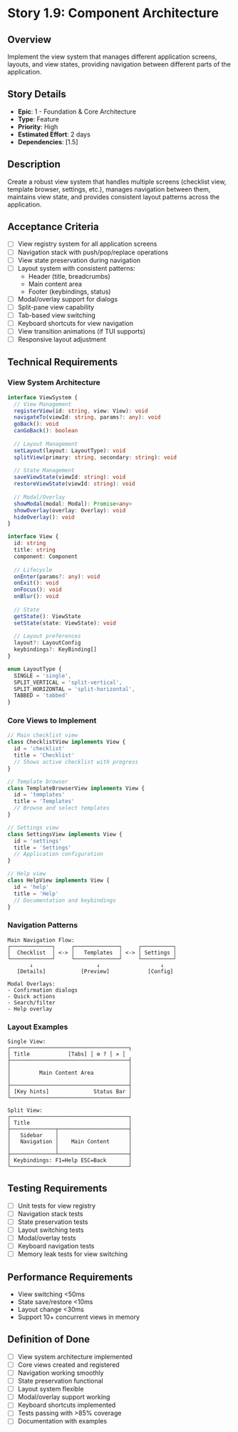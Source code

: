 # Story 1.9: Component Architecture

## Overview
Implement the view system that manages different application screens, layouts, and view states, providing navigation between different parts of the application.

## Story Details
- **Epic**: 1 - Foundation & Core Architecture
- **Type**: Feature
- **Priority**: High
- **Estimated Effort**: 2 days
- **Dependencies**: [1.5]

## Description
Create a robust view system that handles multiple screens (checklist view, template browser, settings, etc.), manages navigation between them, maintains view state, and provides consistent layout patterns across the application.

## Acceptance Criteria
- [ ] View registry system for all application screens
- [ ] Navigation stack with push/pop/replace operations
- [ ] View state preservation during navigation
- [ ] Layout system with consistent patterns:
  - Header (title, breadcrumbs)
  - Main content area
  - Footer (keybindings, status)
- [ ] Modal/overlay support for dialogs
- [ ] Split-pane view capability
- [ ] Tab-based view switching
- [ ] Keyboard shortcuts for view navigation
- [ ] View transition animations (if TUI supports)
- [ ] Responsive layout adjustment

## Technical Requirements

### View System Architecture
```typescript
interface ViewSystem {
  // View Management
  registerView(id: string, view: View): void
  navigateTo(viewId: string, params?: any): void
  goBack(): void
  canGoBack(): boolean
  
  // Layout Management
  setLayout(layout: LayoutType): void
  splitView(primary: string, secondary: string): void
  
  // State Management
  saveViewState(viewId: string): void
  restoreViewState(viewId: string): void
  
  // Modal/Overlay
  showModal(modal: Modal): Promise<any>
  showOverlay(overlay: Overlay): void
  hideOverlay(): void
}

interface View {
  id: string
  title: string
  component: Component
  
  // Lifecycle
  onEnter(params?: any): void
  onExit(): void
  onFocus(): void
  onBlur(): void
  
  // State
  getState(): ViewState
  setState(state: ViewState): void
  
  // Layout preferences
  layout?: LayoutConfig
  keybindings?: KeyBinding[]
}

enum LayoutType {
  SINGLE = 'single',
  SPLIT_VERTICAL = 'split-vertical',
  SPLIT_HORIZONTAL = 'split-horizontal',
  TABBED = 'tabbed'
}
```

### Core Views to Implement
```typescript
// Main checklist view
class ChecklistView implements View {
  id = 'checklist'
  title = 'Checklist'
  // Shows active checklist with progress
}

// Template browser
class TemplateBrowserView implements View {
  id = 'templates'
  title = 'Templates'
  // Browse and select templates
}

// Settings view
class SettingsView implements View {
  id = 'settings'
  title = 'Settings'
  // Application configuration
}

// Help view
class HelpView implements View {
  id = 'help'
  title = 'Help'
  // Documentation and keybindings
}
```

### Navigation Patterns
```
Main Navigation Flow:
┌─────────────┐     ┌──────────────┐     ┌──────────┐
│  Checklist  │ <-> │   Templates  │ <-> │ Settings │
└─────────────┘     └──────────────┘     └──────────┘
       ↓                    ↓                   ↓
   [Details]           [Preview]            [Config]

Modal Overlays:
- Confirmation dialogs
- Quick actions
- Search/filter
- Help overlay
```

### Layout Examples
```
Single View:
┌─────────────────────────────────────┐
│ Title            [Tabs] │ ⚙ ? │ ✕ │
├─────────────────────────────────────┤
│                                     │
│         Main Content Area           │
│                                     │
├─────────────────────────────────────┤
│ [Key hints]              Status Bar │
└─────────────────────────────────────┘

Split View:
┌─────────────────────────────────────┐
│ Title                               │
├──────────────┬──────────────────────┤
│   Sidebar    │                      │
│   Navigation │    Main Content      │
│              │                      │
├──────────────┴──────────────────────┤
│ Keybindings: F1=Help ESC=Back       │
└─────────────────────────────────────┘
```

## Testing Requirements
- [ ] Unit tests for view registry
- [ ] Navigation stack tests
- [ ] State preservation tests
- [ ] Layout switching tests
- [ ] Modal/overlay tests
- [ ] Keyboard navigation tests
- [ ] Memory leak tests for view switching

## Performance Requirements
- View switching <50ms
- State save/restore <10ms
- Layout change <30ms
- Support 10+ concurrent views in memory

## Definition of Done
- [ ] View system architecture implemented
- [ ] Core views created and registered
- [ ] Navigation working smoothly
- [ ] State preservation functional
- [ ] Layout system flexible
- [ ] Modal/overlay support working
- [ ] Keyboard shortcuts implemented
- [ ] Tests passing with >85% coverage
- [ ] Documentation with examples